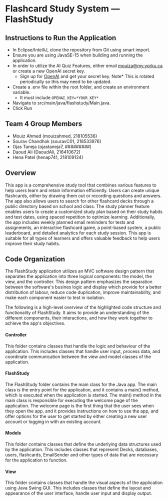 # Flashcard Study System — FlashStudy

## Instructions to Run the Application
- In Eclipse/IntelliJ, clone the repository from Git using smart import.
- Ensure you are using JavaSE-15 when building and running the application.
- In order to utilize the AI Quiz Features, either email mouiza@my.yorku.ca or create a new OpenAI secret key.
  - Sign up for [OpenAI](https://platform.openai.com/account/api-keys) and get your secret key. Note* This is rotated periodically so this may need to be updated.
- Create a .env file within the root folder, and create an environment variable.
  - It must include `OPENAI_KEY=*YOUR_KEY*`
- Navigate to src/main/java/flashstudy/Main.java.
- Click Run

## Team 4 Group Members

- Mouiz Ahmed (mouizahmed, 218105536)
- Sourav Chandhok (souravC01, 218533976)
- Ojas Taneja (ojastaneja7, #########)
- Daoud Ali (DaoudAli, 216410672)
- Hena Patel (henap741, 218109124)

## Overview
This app is a comprehensive study tool that combines various features to help users learn and retain information efficiently. Users can create unique flashcards, either by drawing them out or recording questions and answers. The app also allows users to search for other flashcard decks through a public directory based on school and class. The study planner feature enables users to create a customized study plan based on their study habits and test dates, using spaced repetition to optimize learning. Additionally, the app includes weekly planned email reminders for tests and assignments, an interactive flashcard game, a point-based system, a public leaderboard, and detailed analytics for each study session. This app is suitable for all types of learners and offers valuable feedback to help users improve their study habits.

## Code Organization
The FlashStudy application utilizes an MVC software design pattern that separates the application into three logical components: the model, the view, and the controller. This design pattern emphasizes the separation between the software's busines logic and display which provide for a better distribution of labour, reduce code duplication, improve maintainability, and make each component easier to test in isolation.

The following is a high-level overview of the highlighted code structure and functionality of FlashStudy. It aims to provide an understanding of the different components, their interactions, and how they work together to achieve the app's objectives.

#### Controller
This folder contains classes that handle the logic and behaviour of the application. This includes classes that handle user input, process data, and coordinate communication between the view and model classes of the application.

#### FlashStudy
The FlashStudy folder contains the main class for the Java app. The main class is the entry point for the application, and it contains a main() method, which is executed when the application is started.
The main() method in the main class is responsible for executing the welcome page of the application. The welcome page is the first thing that the user sees when they open the app, and it provides instructions on how to use the app, and offer options for the user to get started by either creating a new user account or logging in with an existing account.

####  Models 
This folder contains classes that define the underlying data structures used by the application. This includes classes that represent Decks, databases, users, flashcards, EmailSender and other types of data that are necessary for the application to function.

####  View
This folder contains classes that handle the visual aspects of the application using Java Swing GUI. This includes classes that define the layout and appearance of the user interface, handle user input and display output.




